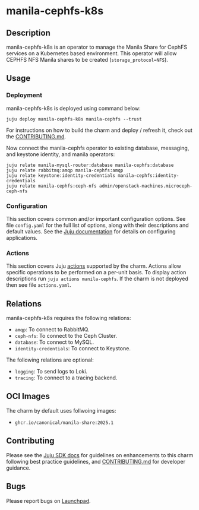 # manila-cephfs-k8s

## Description

manila-cephfs-k8s is an operator to manage the Manila Share for CephFS services
on a Kubernetes based environment. This operator will allow CEPHFS NFS Manila
shares to be created (`storage_protocol=NFS`).

## Usage

### Deployment

manila-cephfs-k8s is deployed using command below:

    juju deploy manila-cephfs-k8s manila-cephfs --trust

For instructions on how to build the charm and deploy / refresh it, check out
the [CONTRIBUTING.md][contributors-guide].

Now connect the manila-cephfs operator to existing database, messaging, and
keystone identity, and manila operators:

    juju relate manila-mysql-router:database manila-cephfs:database
    juju relate rabbitmq:amqp manila-cephfs:amqp
    juju relate keystone:identity-credentials manila-cephfs:identity-credentials
    juju relate manila-cephfs:ceph-nfs admin/openstack-machines.microceph-ceph-nfs

### Configuration

This section covers common and/or important configuration options. See file
`config.yaml` for the full list of options, along with their descriptions and
default values. See the [Juju documentation][juju-docs-config-apps] for details
on configuring applications.

### Actions

This section covers Juju [actions][juju-docs-actions] supported by the charm.
Actions allow specific operations to be performed on a per-unit basis. To
display action descriptions run `juju actions manila-cephfs`. If the charm is
not deployed then see file `actions.yaml`.

## Relations

manila-cephfs-k8s requires the following relations:

- `amqp`: To connect to RabbitMQ.
- `ceph-nfs`: To connect to the Ceph Cluster.
- `database`: To connect to MySQL.
- `identity-credentials`: To connect to Keystone.

The following relations are optional:

- `logging`: To send logs to Loki.
- `tracing`: To connect to a tracing backend.

## OCI Images

The charm by default uses follwoing images:

- `ghcr.io/canonical/manila-share:2025.1`

## Contributing

Please see the [Juju SDK docs](https://juju.is/docs/sdk) for guidelines
on enhancements to this charm following best practice guidelines, and
[CONTRIBUTING.md][contributors-guide] for developer guidance.

## Bugs

Please report bugs on [Launchpad][lp-bugs-charm-manila-k8s].

<!-- LINKS -->

[contributors-guide]: https://opendev.org/openstack/sunbeam-charms/src/branch/main/charms/manila-cephfs-k8s/CONTRIBUTING.md
[juju-docs-actions]: https://jaas.ai/docs/actions
[juju-docs-config-apps]: https://documentation.ubuntu.com/juju/3.6/reference/configuration/#application-configuration
[lp-bugs-charm-manila-k8s]: https://bugs.launchpad.net/sunbeam-charms/+filebug
